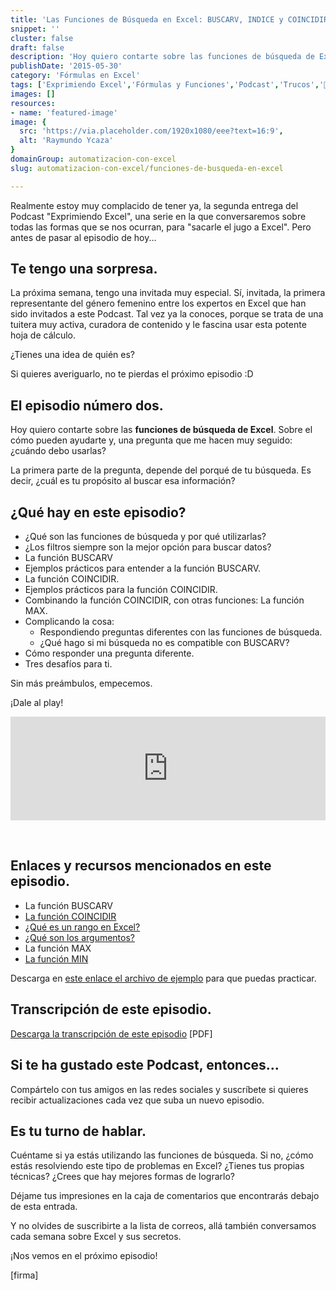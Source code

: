 ```yaml
---
title: 'Las Funciones de Búsqueda en Excel: BUSCARV, INDICE y COINCIDIR'
snippet: ''
cluster: false
draft: false 
description: 'Hoy quiero contarte sobre las funciones de búsqueda de Excel. Sobre el cómo pueden ayudarte y, una pregunta que me hacen muy seguido: ¿cuándo debo usarlas?'
publishDate: '2015-05-30'
category: 'Fórmulas en Excel'
tags: ['Exprimiendo Excel','Fórmulas y Funciones','Podcast','Trucos','🤖 Automatización con Excel']
images: []
resources: 
- name: 'featured-image'
image: {
  src: 'https://via.placeholder.com/1920x1080/eee?text=16:9',
  alt: 'Raymundo Ycaza'
}
domainGroup: automatizacion-con-excel
slug: automatizacion-con-excel/funciones-de-busqueda-en-excel

---
```


Realmente estoy muy complacido de tener ya, la segunda entrega del Podcast "Exprimiendo Excel", una serie en la que conversaremos sobre todas las formas que se nos ocurran, para "sacarle el jugo a Excel". Pero antes de pasar al episodio de hoy...

## Te tengo una sorpresa.

La próxima semana, tengo una invitada muy especial. Sí, invitada, la primera representante del género femenino entre los expertos en Excel que han sido invitados a este Podcast. Tal vez ya la conoces, porque se trata de una tuitera muy activa, curadora de contenido y le fascina usar esta potente hoja de cálculo.

¿Tienes una idea de quién es?

Si quieres averiguarlo, no te pierdas el próximo episodio :D

## El episodio número dos.

Hoy quiero contarte sobre las **funciones de búsqueda de Excel**. Sobre el cómo pueden ayudarte y, una pregunta que me hacen muy seguido: ¿cuándo debo usarlas?

La primera parte de la pregunta, depende del porqué de tu búsqueda. Es decir, ¿cuál es tu propósito al buscar esa información?

## ¿Qué hay en este episodio?

- ¿Qué son las funciones de búsqueda y por qué utilizarlas?
- ¿Los filtros siempre son la mejor opción para buscar datos?
- La función BUSCARV
- Ejemplos prácticos para entender a la función BUSCARV.
- La función COINCIDIR.
- Ejemplos prácticos para la función COINCIDIR.
- Combinando la función COINCIDIR, con otras funciones: La función MAX.
- Complicando la cosa:
    - Respondiendo preguntas diferentes con las funciones de búsqueda.
    - ¿Qué hago si mi búsqueda no es compatible con BUSCARV?
- Cómo responder una pregunta diferente.
- Tres desafíos para ti.

Sin más preámbulos, empecemos.

¡Dale al play!

<iframe src="https://w.soundcloud.com/player/?url=https%3A//api.soundcloud.com/tracks/208015993&amp;color=ff5500&amp;auto_play=true&amp;hide_related=false&amp;show_comments=true&amp;show_user=true&amp;show_reposts=false" width="100%" height="166" frameborder="no" scrolling="no"></iframe>

 

## Enlaces y recursos mencionados en este episodio.

- La función BUSCARV
- [La función COINCIDIR](http://raymundoycaza.com/la-funcion-coincidir/)
- [¿Qué es un rango en Excel?](http://raymundoycaza.com/que-es-un-rango-en-excel/)
- [¿Qué son los argumentos?](http://raymundoycaza.com/que-son-los-argumentos-en-excel/)
- La función MAX
- [La función MIN](http://raymundoycaza.com/como-encontrar-el-minimo-con-excel/)

Descarga en [este enlace el archivo de ejemplo](http://raymundoycaza.com/wp-content/uploads//episodio_002.xlsx) para que puedas practicar.

## Transcripción de este episodio.

[Descarga la transcripción de este episodio](http://raymundoycaza.com/wp-content/uploads//Episodio_002.pdf) \[PDF\]

## Si te ha gustado este Podcast, entonces...

Compártelo con tus amigos en las redes sociales y suscríbete si quieres recibir actualizaciones cada vez que suba un nuevo episodio.

## Es tu turno de hablar.

Cuéntame si ya estás utilizando las funciones de búsqueda. Si no, ¿cómo estás resolviendo este tipo de problemas en Excel? ¿Tienes tus propias técnicas? ¿Crees que hay mejores formas de lograrlo?

Déjame tus impresiones en la caja de comentarios que encontrarás debajo de esta entrada.

Y no olvides de suscribirte a la lista de correos, allá también conversamos cada semana sobre Excel y sus secretos.

¡Nos vemos en el próximo episodio!

\[firma\]
